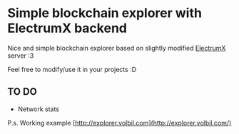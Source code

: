 # Simple blockchain explorer with ElectrumX backend
Nice and simple blockchain explorer based on slightly modified [ElectrumX](https://github.com/MicroBitcoinOrg/ElectrumX/) server :3

Feel free to modify/use it in your projects :D

## TO DO
- Network stats

P.s. Working example [http://explorer.volbil.com](http://explorer.volbil.com/)
